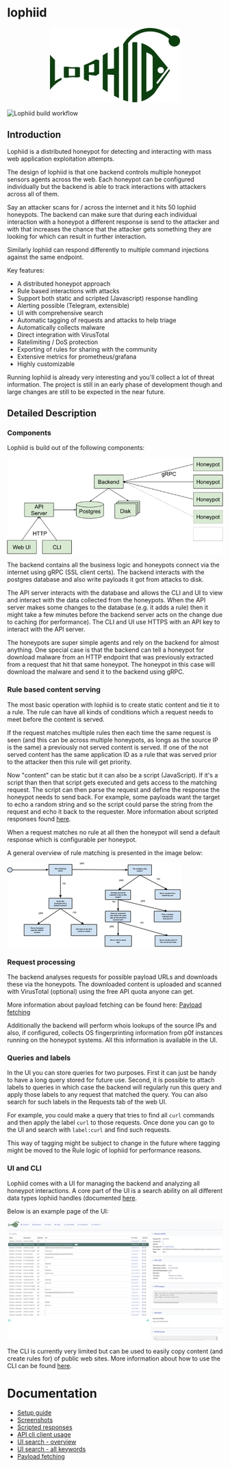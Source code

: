 # lophiid

<p align="center">
  <img src="./images/logo-small.png" />
</p>

![Lophiid build workflow](https://github.com/mrheinen/lophiid/actions/workflows/go.yml/badge.svg)

## Introduction

Lophiid is a distributed honeypot for detecting and interacting with mass web
application exploitation attempts.

The design of lophiid is that one backend controls multiple honeypot sensors
agents across the web. Each honeypot can be configured individually but the
backend is able to track interactions with attackers across all of them.

Say an attacker scans for / across the internet and it hits 50 lophiid
honeypots. The backend can make sure that during each individual interaction
with a honeypot a different response is send to the attacker and with that
increases the chance that the attacker gets something they are looking for which
can result in further interaction.

Similarly lophiid can respond differently to multiple command injections against
the same endpoint.

Key features:

- A distributed honeypot approach
- Rule based interactions with attacks
- Support both static and scripted (Javascript) response handling
- Alerting possible (Telegram, extensible)
- UI with comprehensive search
- Automatic tagging of requests and attacks to help triage
- Automatically collects malware
- Direct integration with VirusTotal
- Ratelimiting / DoS protection
- Exporting of rules for sharing with the community
- Extensive metrics for prometheus/grafana
- Highly customizable

Running lophiid is already very interesting and you'll collect a lot of threat
information. The project is still in an early phase of development though and
large changes are still to be expected in the near future.

## Detailed Description
### Components

Lophiid is build out of the following components:

![Lophiid overview](./images/Lophiid-overview.png)

The backend contains all the business logic and honeypots connect via the
internet using gRPC (SSL client certs). The backend interacts with the postgres
database and also write payloads it got from attacks to disk.

The API server interacts with the database and allows the CLI and UI to view and
interact with the data collected from the honeypots. When the API server makes
some changes to the database (e.g. it adds a rule) then it might take a few minutes
before the backend server acts on the change due to caching (for performance).
The CLI and UI use HTTPS with an API key to interact with the API server.

The honeypots are super simple agents and rely on the backend for almost
anything. One special case is that the backend can tell a honeypot for download
malware from an HTTP endpoint that was previously extracted from a request that
hit that same honeypot. The honeypot in this case will download the malware and
send it to the backend using gRPC.

### Rule based content serving

The most basic operation with lophiid is to create static content and tie it to
a rule. The rule can have all kinds of conditions which a request needs to meet
before the content is served.

If the request matches multiple rules then each time the same request is seen
(and this can be across multiple honeypots, as longs as the source IP is the
same) a previously not served content is served. If one of the not served content has the same application ID as a rule that was served prior to the attacker then this rule will get priority.

Now "content" can be static but it can also be a script (JavaScript). If it's a
script than then that script gets executed and gets access to the matching
request. The script can then parse the request and define the response the
honeypot needs to send back.  For example, some payloads want the target to echo
a random string and so the script could parse the string from the request and
echo it back to the requester.  More information about scripted responses found
[here](./SCRIPTING.md).

When a request matches no rule at all then the honeypot will send a
default response which is configurable per honeypot.

A general overview of rule matching is presented in the image below:

![Lophiid rule flow](./images/Lophiid-rule-flow.png)

### Request processing

The backend analyses requests for possible payload URLs and downloads these via
the honeypots. The downloaded content is uploaded and scanned with VirusTotal
(optional) using the free API quota anyone can get.

More information about payload fetching can be found here: [Payload fetching](./PAYLOAD_FETCHING.md)

Additionally the backend will perform whois lookups of the source IPs and also,
if configured, collects OS fingerprinting information from p0f instances running
on the honeypot systems. All this information is available in the UI.

### Queries and labels

In the UI you can store queries for two purposes. First it can just be handy to
have a long query stored for future use. Second, it is possible to attach labels
to queries in which case the backend will regularly run this query and apply
those labels to any request that matched the query.  You can also search for such
labels in the Requests tab of the web UI.

For example, you could make a query that tries to find all `curl` commands and
then apply the label `curl` to those requests. Once done you can go to the UI and
search with `label:curl` and find such requests.

This way of tagging might be subject to change in the future where tagging might
be moved to the Rule logic of lophiid for performance reasons.

### UI and CLI

Lophiid comes with a UI for managing the backend and analyzing all honeypot
interactions. A core part of the UI is a search ability on all different data
types lophiid handles (documented [here](./SEARCH.md).

Below is an example page of the UI:

![Requests overview](./images/screenshot-requests-wget.png)

The CLI is currently very limited but can be used to easily copy content (and
create rules for) of public web sites. More information about how to use the CLI
can be found [here](./API_CLIENT.md).


# Documentation

* [Setup guide](./SETUP.md)
* [Screenshots](./SCREENSHOTS.md)
* [Scripted responses](./SCRIPTING.md)
* [API cli client usage](./API_CLIENT.md)
* [UI search - overview](./SEARCH.md)
* [UI search - all keywords](./SEARCH_KEYWORDS.md)
* [Payload fetching](./PAYLOAD_FETCHING.md)
